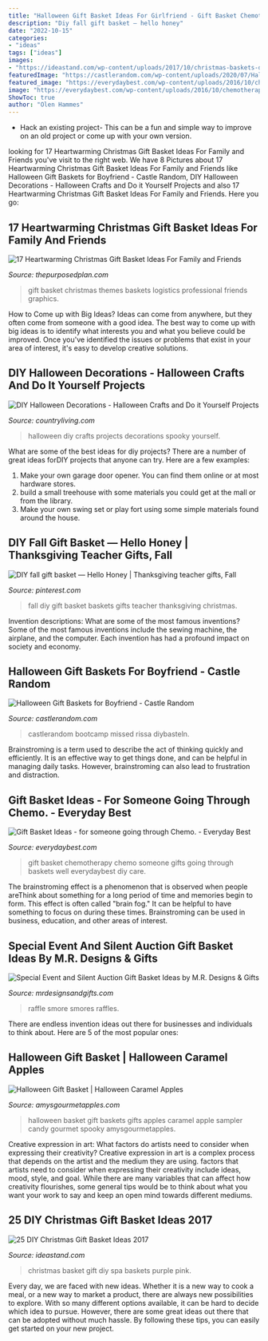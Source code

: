 ```yaml
---
title: "Halloween Gift Basket Ideas For Girlfriend - Gift Basket Chemotherapy Chemo Someone Gifts Going Through Baskets Well Everydaybest Diy Care"
description: "Diy fall gift basket — hello honey"
date: "2022-10-15"
categories:
- "ideas"
tags: ["ideas"]
images:
- "https://ideastand.com/wp-content/uploads/2017/10/christmas-baskets-diy/22-christmas-gift-basket-idea-diy.jpg"
featuredImage: "https://castlerandom.com/wp-content/uploads/2020/07/Halloween-Gift-Baskets-for-Boyfriend-11.jpg"
featured_image: "https://everydaybest.com/wp-content/uploads/2016/10/chemotherapy-gift-basket-768x1024.jpg"
image: "https://everydaybest.com/wp-content/uploads/2016/10/chemotherapy-gift-basket-768x1024.jpg"
ShowToc: true
author: "Olen Hammes"
---
```



- Hack an existing project- This can be a fun and simple way to improve on an old project or come up with your own version.

	

		
looking for 17 Heartwarming Christmas Gift Basket Ideas For Family and Friends you've visit to the right web. We have 8 Pictures about 17 Heartwarming Christmas Gift Basket Ideas For Family and Friends like Halloween Gift Baskets for Boyfriend - Castle Random, DIY Halloween Decorations - Halloween Crafts and Do it Yourself Projects and also 17 Heartwarming Christmas Gift Basket Ideas For Family and Friends. Here you go:
		
    
## 17 Heartwarming Christmas Gift Basket Ideas For Family And Friends

<img loading=lazy src="https://thepurposedplan.com/wp-content/uploads/2020/08/Depositphotos_36517501_xl-2015-scaled.jpg" onerror="this.onerror=null;this.src='https://tse3.mm.bing.net/th?id=OIP.kjX6QIgJIUnMFvvMOxLsYQHaLG&amp;pid=15.1';" alt="17 Heartwarming Christmas Gift Basket Ideas For Family and Friends">

_Source: thepurposedplan.com_

>gift basket christmas themes baskets logistics professional friends graphics. 

	

How to Come up with Big Ideas?
Ideas can come from anywhere, but they often come from someone with a good idea. The best way to come up with big ideas is to identify what interests you and what you believe could be improved. Once you've identified the issues or problems that exist in your area of interest, it's easy to develop creative solutions.

    
## DIY Halloween Decorations - Halloween Crafts And Do It Yourself Projects

<img loading=lazy src="http://clv.h-cdn.co/assets/16/25/1466827196-clx100113wellhalloween04.jpg" onerror="this.onerror=null;this.src='https://tse2.mm.bing.net/th?id=OIP.sMlPZ4rVX_7BL1T_uavIJAHaLH&amp;pid=15.1';" alt="DIY Halloween Decorations - Halloween Crafts and Do it Yourself Projects">

_Source: countryliving.com_

>halloween diy crafts projects decorations spooky yourself. 

	

What are some of the best ideas for diy projects?
There are a number of great ideas forDIY projects that anyone can try. Here are a few examples: 
1. Make your own garage door opener. You can find them online or at most hardware stores.
2. build a small treehouse with some materials you could get at the mall or from the library.
3. Make your own swing set or play fort using some simple materials found around the house.

    
## DIY Fall Gift Basket — Hello Honey | Thanksgiving Teacher Gifts, Fall

<img loading=lazy src="https://i.pinimg.com/736x/e6/74/57/e6745701e1f82233b1de7a126e7b2f82.jpg" onerror="this.onerror=null;this.src='https://tse2.mm.bing.net/th?id=OIP.7Syao0CfcOR2l2eKsujxGAHaLH&amp;pid=15.1';" alt="DIY fall gift basket — Hello Honey | Thanksgiving teacher gifts, Fall">

_Source: pinterest.com_

>fall diy gift basket baskets gifts teacher thanksgiving christmas. 

	

Invention descriptions: What are some of the most famous inventions?
Some of the most famous inventions include the sewing machine, the airplane, and the computer. Each invention has had a profound impact on society and economy.

    
## Halloween Gift Baskets For Boyfriend - Castle Random

<img loading=lazy src="https://castlerandom.com/wp-content/uploads/2020/07/Halloween-Gift-Baskets-for-Boyfriend-11.jpg" onerror="this.onerror=null;this.src='https://tse4.mm.bing.net/th?id=OIP.6OIsV9Yvo0249zGJI7dGcwHaJ3&amp;pid=15.1';" alt="Halloween Gift Baskets for Boyfriend - Castle Random">

_Source: castlerandom.com_

>castlerandom bootcamp missed rissa diybasteln. 

	

Brainstroming is a term used to describe the act of thinking quickly and efficiently. It is an effective way to get things done, and can be helpful in managing daily tasks. However, brainstroming can also lead to frustration and distraction.

    
## Gift Basket Ideas - For Someone Going Through Chemo. - Everyday Best

<img loading=lazy src="https://everydaybest.com/wp-content/uploads/2016/10/chemotherapy-gift-basket-768x1024.jpg" onerror="this.onerror=null;this.src='https://tse2.mm.bing.net/th?id=OIP.R74IZnTXHjnVRZ5rmEelmgHaJ4&amp;pid=15.1';" alt="Gift Basket Ideas - for someone going through Chemo. - Everyday Best">

_Source: everydaybest.com_

>gift basket chemotherapy chemo someone gifts going through baskets well everydaybest diy care. 

	

The brainstroming effect is a phenomenon that is observed when people areThink about something for a long period of time and memories begin to form. This effect is often called "brain fog." It can be helpful to have something to focus on during these times. Brainstroming can be used in business, education, and other areas of interest.

    
## Special Event And Silent Auction Gift Basket Ideas By M.R. Designs &amp; Gifts

<img loading=lazy src="https://mrdesignsandgifts.com/wp-content/uploads/2019/11/Custom-Smores-watermarked-e1573671444645-300x545.png" onerror="this.onerror=null;this.src='https://tse1.mm.bing.net/th?id=OIP.qBdl9AVpmVfgIPR-p6uLmAAAAA&amp;pid=15.1';" alt="Special Event and Silent Auction Gift Basket Ideas by M.R. Designs &amp; Gifts">

_Source: mrdesignsandgifts.com_

>raffle smore smores raffles. 

	

There are endless invention ideas out there for businesses and individuals to think about. Here are 5 of the most popular ones:

    
## Halloween Gift Basket | Halloween Caramel Apples

<img loading=lazy src="http://www.amysgourmetapples.com/media/catalog/product/cache/1/thumbnail/800x/17f82f742ffe127f42dca9de82fb58b1/6/6/66035-gift-tray-pop.jpg" onerror="this.onerror=null;this.src='https://tse1.mm.bing.net/th?id=OIP.yufz05atN0whrzQAfsSubQHaHa&amp;pid=15.1';" alt="Halloween Gift Basket | Halloween Caramel Apples">

_Source: amysgourmetapples.com_

>halloween basket gift baskets gifts apples caramel apple sampler candy gourmet spooky amysgourmetapples. 

	

Creative expression in art: What factors do artists need to consider when expressing their creativity?
Creative expression in art is a complex process that depends on the artist and the medium they are using. factors that artists need to consider when expressing their creativity include ideas, mood, style, and goal. While there are many variables that can affect how creativity flourishes, some general tips would be to think about what you want your work to say and keep an open mind towards different mediums.

    
## 25 DIY Christmas Gift Basket Ideas 2017

<img loading=lazy src="https://ideastand.com/wp-content/uploads/2017/10/christmas-baskets-diy/22-christmas-gift-basket-idea-diy.jpg" onerror="this.onerror=null;this.src='https://tse2.mm.bing.net/th?id=OIP.7mbjrZ1HyZqJJEn9ec8bFAHaXb&amp;pid=15.1';" alt="25 DIY Christmas Gift Basket Ideas 2017">

_Source: ideastand.com_

>christmas basket gift diy spa baskets purple pink. 

	

Every day, we are faced with new ideas. Whether it is a new way to cook a meal, or a new way to market a product, there are always new possibilities to explore. With so many different options available, it can be hard to decide which idea to pursue. However, there are some great ideas out there that can be adopted without much hassle. By following these tips, you can easily get started on your new project.

